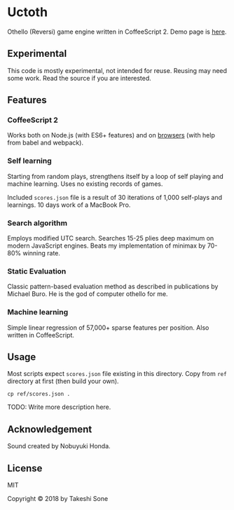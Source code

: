 # Uctoth

Othello (Reversi) game engine written in CoffeeScript 2.
Demo page is [here](https://ts1.github.io/uctoth/).

## Experimental

This code is mostly experimental, not intended for reuse.
Reusing may need some work.
Read the source if you are interested.

## Features

### CoffeeScript 2

Works both on Node.js (with ES6+ features) and on [browsers](https://ts1.github.io/uctoth/) (with help from babel and webpack).

### Self learning

Starting from random plays, strengthens itself by a loop of self playing and machine learning.
Uses no existing records of games.

Included `scores.json` file is a result of 30 iterations of 1,000 self-plays and learnings.
10 days work of a MacBook Pro.

### Search algorithm

Employs modified UTC search.
Searches 15-25 plies deep maximum on modern JavaScript engines.
Beats my implementation of minimax by 70-80% winning rate.

### Static Evaluation

Classic pattern-based evaluation method as described in publications by Michael Buro.
He is the god of computer othello for me.

### Machine learning

Simple linear regression of 57,000+ sparse features per position.
Also written in CoffeeScript.

## Usage

Most scripts expect `scores.json` file existing in this directory.
Copy from `ref` directory at first (then build your own).

```
cp ref/scores.json .
```

TODO: Write more description here.

## Acknowledgement

Sound created by Nobuyuki Honda.

## License

MIT

Copyright © 2018 by Takeshi Sone
